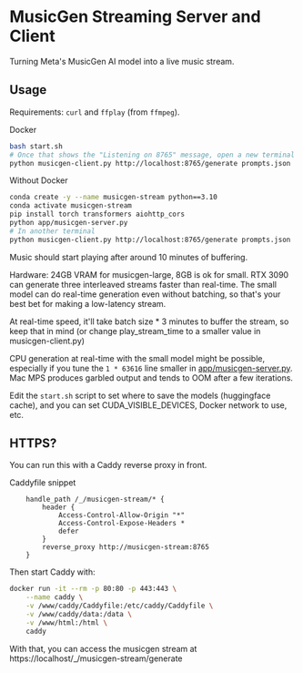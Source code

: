 # MusicGen Streaming Server and Client

Turning Meta's MusicGen AI model into a live music stream.

## Usage

Requirements: `curl` and  `ffplay` (from `ffmpeg`).

Docker

```bash
bash start.sh
# Once that shows the "Listening on 8765" message, open a new terminal and run the client.
python musicgen-client.py http://localhost:8765/generate prompts.json
```

Without Docker

```bash
conda create -y --name musicgen-stream python==3.10
conda activate musicgen-stream
pip install torch transformers aiohttp_cors
python app/musicgen-server.py
# In another terminal
python musicgen-client.py http://localhost:8765/generate prompts.json
```

Music should start playing after around 10 minutes of buffering.

Hardware: 24GB VRAM for musicgen-large, 8GB is ok for small. RTX 3090 can generate three interleaved streams faster than real-time. The small model can do real-time generation even without batching, so that's your best bet for making a low-latency stream.

At real-time speed, it'll take batch size * 3 minutes to buffer the stream, so keep that in mind (or change play_stream_time to a smaller value in musicgen-client.py)

CPU generation at real-time with the small model might be possible, especially if you tune the `1 * 63616` line smaller in [app/musicgen-server.py](https://github.com/kig/musicgen-stream/blob/f4c58e4cd89784f1e399cc89ea003079ae94ee4e/app/musicgen-server.py#L73). Mac MPS produces garbled output and tends to OOM after a few iterations.

Edit the `start.sh` script to set where to save the models (huggingface cache), and you can set CUDA_VISIBLE_DEVICES, Docker network to use, etc. 

## HTTPS?

You can run this with a Caddy reverse proxy in front.

Caddyfile snippet

```
    handle_path /_/musicgen-stream/* {
        header {
            Access-Control-Allow-Origin "*"
            Access-Control-Expose-Headers *
            defer
        }
        reverse_proxy http://musicgen-stream:8765
    }
```

Then start Caddy with:

```bash
docker run -it --rm -p 80:80 -p 443:443 \
    --name caddy \
    -v /www/caddy/Caddyfile:/etc/caddy/Caddyfile \
    -v /www/caddy/data:/data \
    -v /www/html:/html \
    caddy
```

With that, you can access the musicgen stream at https://localhost/_/musicgen-stream/generate
